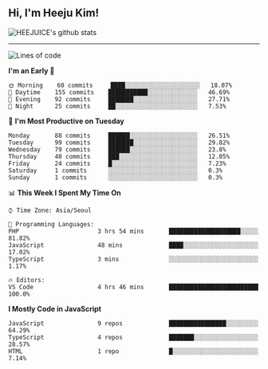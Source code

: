 ## Hi, I'm Heeju Kim!

![HEEJUICE's github stats](https://github-readme-stats.vercel.app/api?username=HEEJUICE&show_icons=true)

---
<!--START_SECTION:waka-->
![Lines of code](https://img.shields.io/badge/From%20Hello%20World%20I%27ve%20Written-17.1%20million%20lines%20of%20code-blue)

**I'm an Early 🐤** 

```text
🌞 Morning    60 commits     ████░░░░░░░░░░░░░░░░░░░░░   18.07% 
🌆 Daytime    155 commits    ███████████░░░░░░░░░░░░░░   46.69% 
🌃 Evening    92 commits     ███████░░░░░░░░░░░░░░░░░░   27.71% 
🌙 Night      25 commits     ██░░░░░░░░░░░░░░░░░░░░░░░   7.53%

```
📅 **I'm Most Productive on Tuesday** 

```text
Monday       88 commits     ██████░░░░░░░░░░░░░░░░░░░   26.51% 
Tuesday      99 commits     ███████░░░░░░░░░░░░░░░░░░   29.82% 
Wednesday    79 commits     ██████░░░░░░░░░░░░░░░░░░░   23.8% 
Thursday     40 commits     ███░░░░░░░░░░░░░░░░░░░░░░   12.05% 
Friday       24 commits     █░░░░░░░░░░░░░░░░░░░░░░░░   7.23% 
Saturday     1 commits      ░░░░░░░░░░░░░░░░░░░░░░░░░   0.3% 
Sunday       1 commits      ░░░░░░░░░░░░░░░░░░░░░░░░░   0.3%

```


📊 **This Week I Spent My Time On** 

```text
⌚︎ Time Zone: Asia/Seoul

💬 Programming Languages: 
PHP                      3 hrs 54 mins       ████████████████████░░░░░   81.82% 
JavaScript               48 mins             ████░░░░░░░░░░░░░░░░░░░░░   17.02% 
TypeScript               3 mins              ░░░░░░░░░░░░░░░░░░░░░░░░░   1.17%

🔥 Editors: 
VS Code                  4 hrs 46 mins       █████████████████████████   100.0%

```

**I Mostly Code in JavaScript** 

```text
JavaScript               9 repos             ████████████████░░░░░░░░░   64.29% 
TypeScript               4 repos             ███████░░░░░░░░░░░░░░░░░░   28.57% 
HTML                     1 repo              █░░░░░░░░░░░░░░░░░░░░░░░░   7.14%

```



<!--END_SECTION:waka-->
